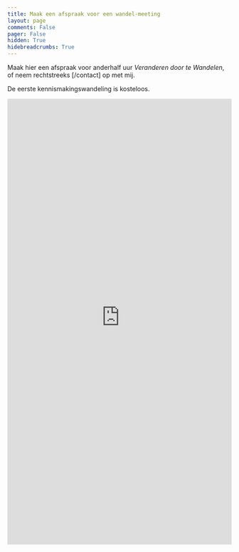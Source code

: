 ```yaml
---
title: Maak een afspraak voor een wandel-meeting
layout: page
comments: False
pager: False
hidden: True
hidebreadcrumbs: True
---
```


Maak hier een afspraak voor anderhalf uur *Veranderen door te Wandelen*, of neem rechtstreeks [/contact] op met mij.

De eerste kennismakingswandeling is kosteloos. 


<iframe src="https://philippe-faes.youcanbook.me/?noframe=true&skipHeaderFooter=true" id="ycbmiframephilippe-faes" style="width:100%;height:1000px;border:0px;background-color:transparent;" frameborder="0" allowtransparency="true"></iframe><script>window.addEventListener && window.addEventListener("message", function(event){if (event.origin === "https://philippe-faes.youcanbook.me"){document.getElementById("ycbmiframephilippe-faes").style.height = event.data + "px";}}, false);</script>